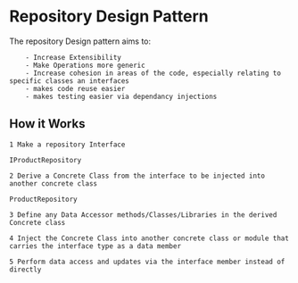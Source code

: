 <H1>Repository Design Pattern</H1>
<p1>The repository Design pattern aims to:</p1>
        
        - Increase Extensibility
        - Make Operations more generic
        - Increase cohesion in areas of the code, especially relating to specific classes an interfaces
        - makes code reuse easier
        - makes testing easier via dependancy injections
        
<H2>How it Works</H2>

    1 Make a repository Interface
```IProductRepository```
    
    2 Derive a Concrete Class from the interface to be injected into another concrete class
```ProductRepository```

    3 Define any Data Accessor methods/Classes/Libraries in the derived Concrete class
    
    4 Inject the Concrete Class into another concrete class or module that carries the interface type as a data member
    
    5 Perform data access and updates via the interface member instead of directly
    
    
    